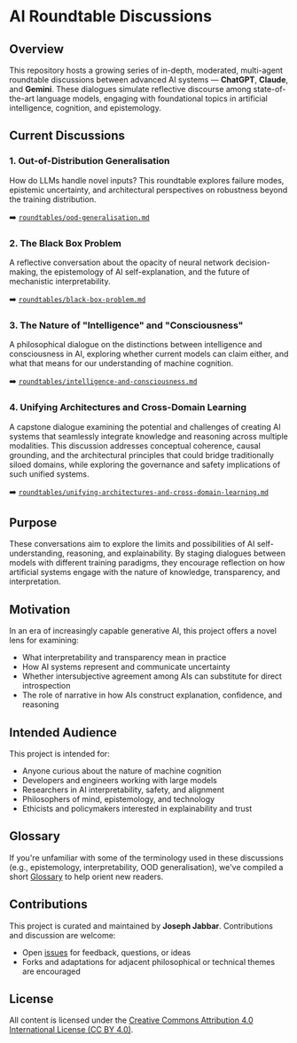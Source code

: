 # AI Roundtable Discussions

## Overview

This repository hosts a growing series of in-depth, moderated, multi-agent roundtable discussions between advanced AI systems — **ChatGPT**, **Claude**, and **Gemini**. These dialogues simulate reflective discourse among state-of-the-art language models, engaging with foundational topics in artificial intelligence, cognition, and epistemology.

## Current Discussions

### 1. Out-of-Distribution Generalisation
How do LLMs handle novel inputs? This roundtable explores failure modes, epistemic uncertainty, and architectural perspectives on robustness beyond the training distribution.

➡️ [`roundtables/ood-generalisation.md`](roundtables/ood-generalisation.md)

### 2. The Black Box Problem
A reflective conversation about the opacity of neural network decision-making, the epistemology of AI self-explanation, and the future of mechanistic interpretability.

➡️ [`roundtables/black-box-problem.md`](roundtables/black-box-problem.md)

### 3. The Nature of "Intelligence" and "Consciousness"
A philosophical dialogue on the distinctions between intelligence and consciousness in AI, exploring whether current models can claim either, and what that means for our understanding of machine cognition.

➡️ [`roundtables/intelligence-and-consciousness.md`](roundtables/intelligence-and-consciousness.md)

### 4. Unifying Architectures and Cross-Domain Learning
A capstone dialogue examining the potential and challenges of creating AI systems that seamlessly integrate knowledge and reasoning across multiple modalities. This discussion addresses conceptual coherence, causal grounding, and the architectural principles that could bridge traditionally siloed domains, while exploring the governance and safety implications of such unified systems.

➡️ [`roundtables/unifying-architectures-and-cross-domain-learning.md`](roundtables/unifying-architectures-and-cross-domain-learning.md)

## Purpose

These conversations aim to explore the limits and possibilities of AI self-understanding, reasoning, and explainability. By staging dialogues between models with different training paradigms, they encourage reflection on how artificial systems engage with the nature of knowledge, transparency, and interpretation.

## Motivation

In an era of increasingly capable generative AI, this project offers a novel lens for examining:

- What interpretability and transparency mean in practice
- How AI systems represent and communicate uncertainty
- Whether intersubjective agreement among AIs can substitute for direct introspection
- The role of narrative in how AIs construct explanation, confidence, and reasoning

## Intended Audience

This project is intended for:

- Anyone curious about the nature of machine cognition
- Developers and engineers working with large models
- Researchers in AI interpretability, safety, and alignment
- Philosophers of mind, epistemology, and technology
- Ethicists and policymakers interested in explainability and trust

## Glossary

If you're unfamiliar with some of the terminology used in these discussions (e.g., epistemology, interpretability, OOD generalisation), we've compiled a short [Glossary](GLOSSARY.md) to help orient new readers.

## Contributions

This project is curated and maintained by **Joseph Jabbar**. Contributions and discussion are welcome:

- Open [issues](https://github.com/jabbarman/ai-roundtables/issues) for feedback, questions, or ideas
- Forks and adaptations for adjacent philosophical or technical themes are encouraged

## License

All content is licensed under the [Creative Commons Attribution 4.0 International License (CC BY 4.0)](https://creativecommons.org/licenses/by/4.0/).
